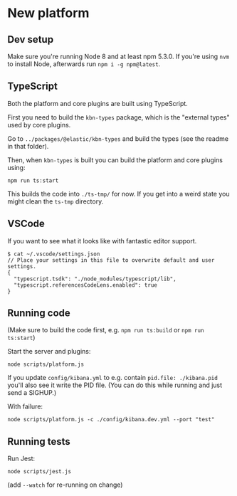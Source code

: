 # New platform

## Dev setup

Make sure you're running Node 8 and at least npm 5.3.0. If you're using `nvm` to
install Node, afterwards run `npm i -g npm@latest`.

## TypeScript

Both the platform and core plugins are built using TypeScript.

First you need to build the `kbn-types` package, which is the "external types"
used by core plugins.

Go to `../packages/@elastic/kbn-types` and build the types (see the readme in
that folder).

Then, when `kbn-types` is built you can build the platform and core plugins
using:

```
npm run ts:start
```

This builds the code into `./ts-tmp/` for now. If you get into a weird state you
might clean the `ts-tmp` directory.

## VSCode

If you want to see what it looks like with fantastic editor support.

```
$ cat ~/.vscode/settings.json
// Place your settings in this file to overwrite default and user settings.
{
  "typescript.tsdk": "./node_modules/typescript/lib",
  "typescript.referencesCodeLens.enabled": true
}
```

## Running code

(Make sure to build the code first, e.g. `npm run ts:build` or `npm run ts:start`)

Start the server and plugins:

```
node scripts/platform.js
```

If you update `config/kibana.yml` to e.g. contain `pid.file: ./kibana.pid`
you'll also see it write the PID file. (You can do this while running and just
send a SIGHUP.)

With failure:

```
node scripts/platform.js -c ./config/kibana.dev.yml --port "test"
```

## Running tests

Run Jest:

```
node scripts/jest.js
```

(add `--watch` for re-running on change)

